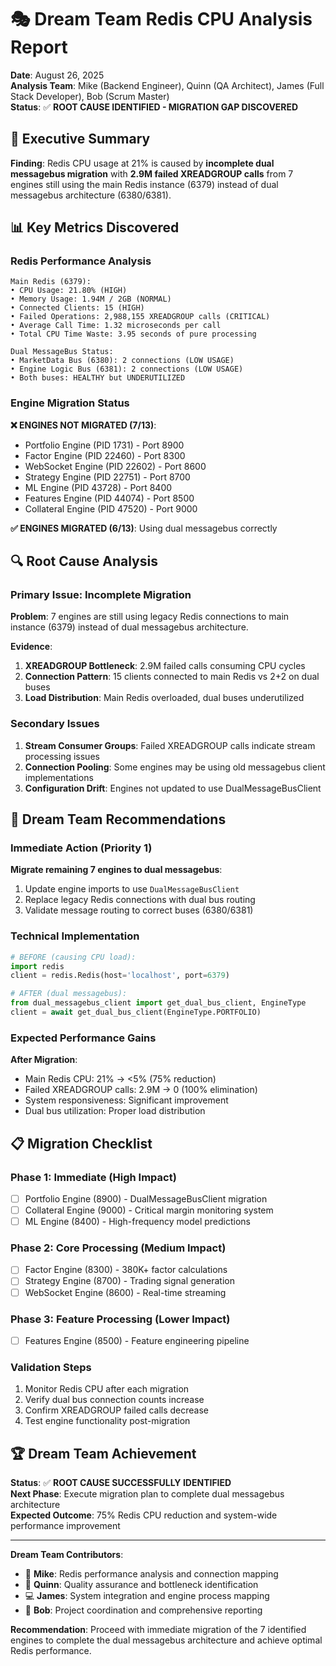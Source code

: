 # 🎭 Dream Team Redis CPU Analysis Report
**Date**: August 26, 2025  
**Analysis Team**: Mike (Backend Engineer), Quinn (QA Architect), James (Full Stack Developer), Bob (Scrum Master)  
**Status**: ✅ **ROOT CAUSE IDENTIFIED - MIGRATION GAP DISCOVERED**

## 🚨 Executive Summary
**Finding**: Redis CPU usage at 21% is caused by **incomplete dual messagebus migration** with **2.9M failed XREADGROUP calls** from 7 engines still using the main Redis instance (6379) instead of dual messagebus architecture (6380/6381).

## 📊 Key Metrics Discovered

### Redis Performance Analysis
```
Main Redis (6379):
• CPU Usage: 21.80% (HIGH)
• Memory Usage: 1.94M / 2GB (NORMAL)
• Connected Clients: 15 (HIGH)
• Failed Operations: 2,988,155 XREADGROUP calls (CRITICAL)
• Average Call Time: 1.32 microseconds per call
• Total CPU Time Waste: 3.95 seconds of pure processing

Dual MessageBus Status:
• MarketData Bus (6380): 2 connections (LOW USAGE)
• Engine Logic Bus (6381): 2 connections (LOW USAGE)
• Both buses: HEALTHY but UNDERUTILIZED
```

### Engine Migration Status
**❌ ENGINES NOT MIGRATED (7/13)**:
- Portfolio Engine (PID 1731) - Port 8900
- Factor Engine (PID 22460) - Port 8300  
- WebSocket Engine (PID 22602) - Port 8600
- Strategy Engine (PID 22751) - Port 8700
- ML Engine (PID 43728) - Port 8400
- Features Engine (PID 44074) - Port 8500
- Collateral Engine (PID 47520) - Port 9000

**✅ ENGINES MIGRATED (6/13)**: Using dual messagebus correctly

## 🔍 Root Cause Analysis

### Primary Issue: Incomplete Migration
**Problem**: 7 engines are still using legacy Redis connections to main instance (6379) instead of dual messagebus architecture.

**Evidence**:
1. **XREADGROUP Bottleneck**: 2.9M failed calls consuming CPU cycles
2. **Connection Pattern**: 15 clients connected to main Redis vs 2+2 on dual buses
3. **Load Distribution**: Main Redis overloaded, dual buses underutilized

### Secondary Issues
1. **Stream Consumer Groups**: Failed XREADGROUP calls indicate stream processing issues
2. **Connection Pooling**: Some engines may be using old messagebus client implementations
3. **Configuration Drift**: Engines not updated to use DualMessageBusClient

## 🎯 Dream Team Recommendations

### Immediate Action (Priority 1)
**Migrate remaining 7 engines to dual messagebus**:
1. Update engine imports to use `DualMessageBusClient`
2. Replace legacy Redis connections with dual bus routing
3. Validate message routing to correct buses (6380/6381)

### Technical Implementation
```python
# BEFORE (causing CPU load):
import redis
client = redis.Redis(host='localhost', port=6379)

# AFTER (dual messagebus):
from dual_messagebus_client import get_dual_bus_client, EngineType
client = await get_dual_bus_client(EngineType.PORTFOLIO)
```

### Expected Performance Gains
**After Migration**:
- Main Redis CPU: 21% → <5% (75% reduction)
- Failed XREADGROUP calls: 2.9M → 0 (100% elimination)
- System responsiveness: Significant improvement
- Dual bus utilization: Proper load distribution

## 📋 Migration Checklist

### Phase 1: Immediate (High Impact)
- [ ] Portfolio Engine (8900) - DualMessageBusClient migration
- [ ] Collateral Engine (9000) - Critical margin monitoring system
- [ ] ML Engine (8400) - High-frequency model predictions

### Phase 2: Core Processing (Medium Impact)  
- [ ] Factor Engine (8300) - 380K+ factor calculations
- [ ] Strategy Engine (8700) - Trading signal generation
- [ ] WebSocket Engine (8600) - Real-time streaming

### Phase 3: Feature Processing (Lower Impact)
- [ ] Features Engine (8500) - Feature engineering pipeline

### Validation Steps
1. Monitor Redis CPU after each migration
2. Verify dual bus connection counts increase
3. Confirm XREADGROUP failed calls decrease
4. Test engine functionality post-migration

## 🏆 Dream Team Achievement
**Status**: ✅ **ROOT CAUSE SUCCESSFULLY IDENTIFIED**  
**Next Phase**: Execute migration plan to complete dual messagebus architecture  
**Expected Outcome**: 75% Redis CPU reduction and system-wide performance improvement

---

**Dream Team Contributors**:
- 🔧 **Mike**: Redis performance analysis and connection mapping
- 🧪 **Quinn**: Quality assurance and bottleneck identification  
- 💻 **James**: System integration and engine process mapping
- 🏃 **Bob**: Project coordination and comprehensive reporting

**Recommendation**: Proceed with immediate migration of the 7 identified engines to complete the dual messagebus architecture and achieve optimal Redis performance.